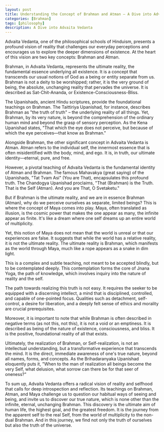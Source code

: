 ```yaml
---
layout: post
title: Understanding the Concept of Brahman and Atman — A Dive into Advaita Vedanta
categories: [Brahman]
tags: [philosophy]
description: A Dive into Advaita Vedanta
---
```


Advaita Vedanta, one of the philosophical schools of Hinduism, presents a profound vision of reality that challenges our everyday perceptions and encourages us to explore the deeper dimensions of existence. At the heart of this vision are two key concepts: Brahman and Atman.

Brahman, in Advaita Vedanta, represents the ultimate reality, the fundamental essence underlying all existence. It is a concept that transcends our usual notions of God as a being or entity separate from us. Brahman is not a deity to be worshipped; rather, it is the very ground of being, the absolute, unchanging reality that pervades the universe. It is described as Sat-Chit-Ananda, or Existence-Consciousness-Bliss.

The Upanishads, ancient Hindu scriptures, provide the foundational teachings on Brahman. The Taittiriya Upanishad, for instance, describes Brahman as "the truth of truth" – the underlying reality of all things. Yet, Brahman, by its very nature, is beyond the comprehension of the ordinary human mind and beyond the grasp of sensory perception. As the Kena Upanishad states, "That which the eye does not perceive, but because of which the eye perceives—that know as Brahman."

Alongside Brahman, the other significant concept in Advaita Vedanta is Atman. Atman refers to the individual self, the innermost essence that is often misidentified with the body, mind, and ego. It is, in truth, our ultimate identity—eternal, pure, and free.

However, a pivotal teaching of Advaita Vedanta is the fundamental identity of Atman and Brahman. The famous Mahavakya (great saying) of the Upanishads, "Tat Tvam Asi" (You are That), encapsulates this profound truth. The Chandogya Upanishad proclaims, "That (Brahman) is the Truth. That is the Self (Atman). And you are That, O Svetaketu."

But if Brahman is the ultimate reality, and we are in essence Brahman (Atman), why do we perceive ourselves as separate, limited beings? This is where the concept of Maya comes into play. Maya, often translated as illusion, is the cosmic power that makes the one appear as many, the infinite appear as finite. It's like a dream where one self dreams up an entire world of multiplicity.

Yet, this notion of Maya does not mean that the world is unreal or that our experiences are false. It suggests that while the world has a relative reality, it is not the ultimate reality. The ultimate reality is Brahman, which manifests as the world through Maya, much like a rope appears as a snake in dim light.

This is a complex and subtle teaching, not meant to be accepted blindly, but to be contemplated deeply. This contemplation forms the core of Jnana Yoga, the path of knowledge, which involves inquiry into the nature of reality and the self.

The path towards realizing this truth is not easy. It requires the seeker to be equipped with a discerning intellect, a mind that is disciplined, controlled, and capable of one-pointed focus. Qualities such as detachment, self-control, a desire for liberation, and a deeply felt sense of ethics and morality are crucial prerequisites.

Moreover, it is important to note that while Brahman is often described in negative terms (as not this, not this), it is not a void or an emptiness. It is described as being of the nature of existence, consciousness, and bliss. It is the positive, foundational reality of all that exists.

Ultimately, the realization of Brahman, or Self-realization, is not an intellectual understanding, but a transformative experience that transcends the mind. It is the direct, immediate awareness of one's true nature, beyond all names, forms, and concepts. As the Brihadaranyaka Upanishad eloquently puts it, "When to the man of realization all beings become the very Self, what delusion, what sorrow can there be for that seer of oneness?"

To sum up, Advaita Vedanta offers a radical vision of reality and selfhood that calls for deep introspection and reflection. Its teachings on Brahman, Atman, and Maya challenge us to question our habitual ways of seeing and being, and invite us to discover our true nature, which is none other than the infinite, eternal, unchanging Brahman. This discovery is the ultimate aim of human life, the highest goal, and the greatest freedom. It is the journey from the apparent self to the real Self, from the world of multiplicity to the non-dual Brahman. And in this journey, we find not only the truth of ourselves but also the truth of the universe.